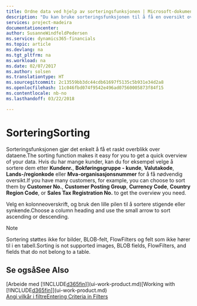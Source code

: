```yaml
---
title: Ordne data ved hjelp av sorteringsfunksjonen | Microsoft-dokumentasjon
description: "Du kan bruke sorteringsfunksjonen til å få en oversikt over dataene. Du kan for eksempel sortere kunder etter valutakode for å få et velge et utvalg av kunder."
services: project-madeira
documentationcenter: 
author: SusanneWindfeldPedersen
ms.service: dynamics365-financials
ms.topic: article
ms.devlang: na
ms.tgt_pltfrm: na
ms.workload: na
ms.date: 02/07/2017
ms.author: solsen
ms.translationtype: HT
ms.sourcegitcommit: 2c13559bb3dc44cdb61697f5135c5b931e34d2a8
ms.openlocfilehash: 11c046fbd074f9542e496ad07560005873f84f15
ms.contentlocale: nb-no
ms.lasthandoff: 03/22/2018

---
```

# <a name="sorting"></a><span data-ttu-id="4fc42-104">Sortering</span><span class="sxs-lookup"><span data-stu-id="4fc42-104">Sorting</span></span>
<span data-ttu-id="4fc42-105">Sorteringsfunksjonen gjør det enkelt å få et raskt overblikk over dataene.</span><span class="sxs-lookup"><span data-stu-id="4fc42-105">The sorting function makes it easy for you to get a quick overview of your data.</span></span> <span data-ttu-id="4fc42-106">Hvis du har mange kunder, kan du for eksempel velge å sortere dem etter **Kundenr.**, **Bokføringsgruppe - kunde**, **Valutakode**, **Lands-/regionkode** eller **Mva-organisasjonsnummer** for å få nødvendig oversikt.</span><span class="sxs-lookup"><span data-stu-id="4fc42-106">If you have many customers, for example, you can choose to sort them by **Customer No.**, **Customer Posting Group**, **Currency Code**, **Country Region Code**, or **Sales Tax Registration No.** to get the overview you need.</span></span>

<span data-ttu-id="4fc42-107">Velg en kolonneoverskrift, og bruk den lille pilen til å sortere stigende eller synkende.</span><span class="sxs-lookup"><span data-stu-id="4fc42-107">Choose a column heading and use the small arrow to sort ascending or descending.</span></span>  

> [!NOTE]  
>   <span data-ttu-id="4fc42-108">Sortering støttes ikke for bilder, BLOB-felt, FlowFilters og felt som ikke hører til i en tabell.</span><span class="sxs-lookup"><span data-stu-id="4fc42-108">Sorting is not supported images, BLOB fields, FlowFilters, and fields that do not belong to a table.</span></span>

## <a name="see-also"></a><span data-ttu-id="4fc42-109">Se også</span><span class="sxs-lookup"><span data-stu-id="4fc42-109">See Also</span></span>
<span data-ttu-id="4fc42-110">[Arbeide med [!INCLUDE[d365fin](includes/d365fin_md.md)]](ui-work-product.md)</span><span class="sxs-lookup"><span data-stu-id="4fc42-110">[Working with [!INCLUDE[d365fin](includes/d365fin_md.md)]](ui-work-product.md)</span></span>  
[<span data-ttu-id="4fc42-111">Angi vilkår i filtre</span><span class="sxs-lookup"><span data-stu-id="4fc42-111">Entering Criteria in Filters</span></span>](ui-enter-criteria-filters.md)

